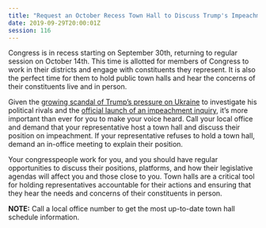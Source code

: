```yaml
---
title: "Request an October Recess Town Hall to Discuss Trump's Impeachment"
date: 2019-09-29T20:00:01Z
session: 116
---
```

Congress is in recess starting on September 30th, returning to regular session on October 14th. This time is allotted for members of Congress to work in their districts and engage with constituents they represent. It is also the perfect time for them to hold public town halls and hear the concerns of their constituents live and in person. 

Given the [growing scandal of Trump’s pressure on Ukraine]( https://www.cnn.com/2019/09/28/politics/trump-ukraine-scandal-people/index.html
) to investigate his political rivals and the [official launch of an impeachment inquiry,]( https://www.usatoday.com/story/news/politics/2019/09/29/nancy-pelosi-impeachment-inquiry-trump-ramps-up-plan/3791214002/
) it’s more important than ever for you to make your voice heard. Call your local office and demand that your representative host a town hall and discuss their position on impeachment. If your representative refuses to hold a town hall, demand an in-office meeting to explain their position.

Your congresspeople work for you, and you should have regular opportunities to discuss their positions, platforms, and how their legislative agendas will affect you and those close to you. Town halls are a critical tool for holding representatives accountable for their actions and ensuring that they hear the needs and concerns of their constituents in person.

**NOTE:** Call a local office number to get the most up-to-date town hall schedule information.
